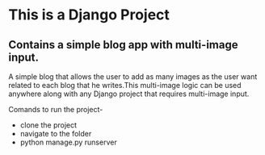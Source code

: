 # This is a Django Project


## Contains a simple blog app  with multi-image input.
A simple blog that allows the user to add as many images as the user want related to each blog that he writes.This multi-image logic can be used anywhere along with any Django project that requires multi-image input.

Comands to run the project-
- clone the project 
- navigate to the folder
- python manage.py runserver


